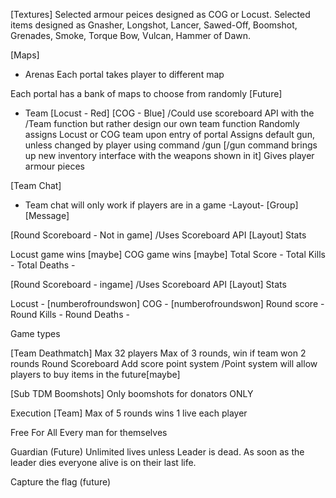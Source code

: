 [Textures]
Selected armour peices designed as COG or Locust.
Selected items designed as Gnasher, Longshot, Lancer, Sawed-Off, Boomshot, Grenades, 
Smoke, Torque Bow, Vulcan, Hammer of Dawn.

[Maps]
- Arenas
Each portal takes player to different map

Each portal has a bank of maps to choose from randomly [Future]
- Team
[Locust - Red] [COG - Blue] /Could use scoreboard API with the /Team function but rather design our own team function
Randomly assigns Locust or COG team upon entry of portal
Assigns default gun, unless changed by player using command /gun
[/gun command brings up new inventory interface with the weapons shown in it]
Gives player armour pieces

[Team Chat]
- Team chat will only work if players are in a game
 -Layout-
[Group]<Player> [Message]

[Round Scoreboard - Not in game] /Uses Scoreboard API
     [Layout]
      Stats

Locust game wins [maybe]
COG game wins [maybe]
Total Score - 
Total Kills - 
Total Deaths -  


[Round Scoreboard - ingame] /Uses Scoreboard API
     [Layout]
      Stats

Locust - [numberofroundswon]
COG - [numberofroundswon]
Round score - 
Round Kills - 
Round Deaths - 


Game types

[Team Deathmatch]
Max 32 players
Max of 3 rounds, win if team won 2 rounds
Round Scoreboard
Add score point system /Point system will allow players to buy items in the future[maybe]


[Sub TDM Boomshots]
Only boomshots for donators ONLY

Execution [Team]
Max of 5 rounds wins
1 live each player

Free For All
Every man for themselves

Guardian (Future)
Unlimited lives unless Leader is dead.
As soon as the leader dies everyone alive is on their last life.


Capture the flag (future)
